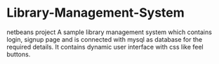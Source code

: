 # Library-Management-System
netbeans project
A sample library management system which contains login, signup page and is connected with mysql as database for the required details.
It contains dynamic user interface with css like feel buttons.
